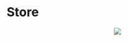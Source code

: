 # Store
<div id="header" align="center" width="100" height="100">
  <img src="https://media.giphy.com/media/cFdHXXm5GhJsc/giphy.gif"/>
</div>
